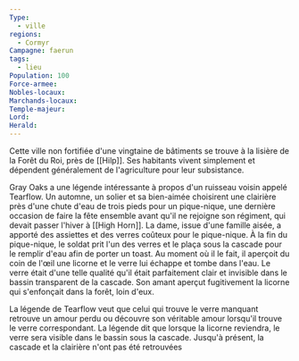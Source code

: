 ```yaml
---
Type:
  - ville
regions:
  - Cormyr
Campagne: faerun
tags:
  - lieu
Population: 100
Force-armee: 
Nobles-locaux: 
Marchands-locaux: 
Temple-majeur: 
Lord: 
Herald:
---
```



Cette ville non fortifiée d'une vingtaine de bâtiments se trouve à la lisière de la Forêt du Roi, près de [[Hilp]]. Ses habitants vivent simplement et dépendent généralement de l'agriculture pour leur subsistance.

Gray Oaks a une légende intéressante à propos d'un ruisseau voisin appelé Tearflow. Un automne, un solier et sa bien-aimée choisirent une clairière près d'une chute d'eau de trois pieds pour un pique-nique, une dernière occasion de faire la fête ensemble avant qu'il ne rejoigne son régiment, qui devait passer l'hiver à [[High Horn]]. La dame, issue d'une famille aisée, a apporté des assiettes et des verres coûteux pour le pique-nique. À la fin du pique-nique, le soldat prit l'un des verres et le plaça sous la cascade pour le remplir d'eau afin de porter un toast. Au moment où il le fait, il aperçoit du coin de l'œil une licorne et le verre lui échappe et tombe dans l'eau. Le verre était d'une telle qualité qu'il était parfaitement clair et invisible dans le bassin transparent de la cascade. Son amant aperçut fugitivement la licorne qui s'enfonçait dans la forêt, loin d'eux.

La légende de Tearflow veut que celui qui trouve le verre manquant retrouve un amour perdu ou découvre son véritable amour lorsqu'il trouve le verre correspondant. La légende dit que lorsque la licorne reviendra, le verre sera visible dans le bassin sous la cascade. Jusqu'à présent, la cascade et la clairière n'ont pas été retrouvées